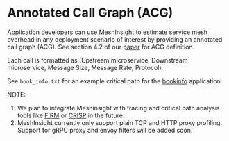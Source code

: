 # Annotated Call Graph (ACG)

Application developers can use MeshInsight to estimate service mesh overhead in any deployment scenario of interest by providing an annotated call graph (ACG). See section 4.2 of our [paper](https://arxiv.org/pdf/2207.00592.pdf) for ACG definition. 

Each call is formatted as (Upstream microservice, Downstream microservice, Message Size, Message Rate, Protocol).

See `book_info.txt` for an example critical path for the [bookinfo](https://istio.io/latest/docs/examples/bookinfo/) application.

NOTE:
1. We plan to integrate Meshinsight with tracing and critical path analysis tools like [FIRM](https://www.usenix.org/conference/osdi20/presentation/qiu) or [CRISP](https://www.usenix.org/conference/osdi20/presentation/qiu) in the future.
2. MeshInsight currently only support plain TCP and HTTP proxy profiling. Support for gRPC proxy and envoy filters will be added soon.

